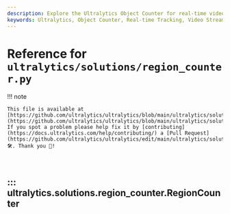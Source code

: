 ```yaml
---
description: Explore the Ultralytics Object Counter for real-time video streams. Learn about initializing parameters, tracking objects, and more.
keywords: Ultralytics, Object Counter, Real-time Tracking, Video Stream, Python, Object Detection
---
```


# Reference for `ultralytics/solutions/region_counter.py`

!!! note

    This file is available at [https://github.com/ultralytics/ultralytics/blob/main/ultralytics/solutions/region_counter.py](https://github.com/ultralytics/ultralytics/blob/main/ultralytics/solutions/region_counter.py). If you spot a problem please help fix it by [contributing](https://docs.ultralytics.com/help/contributing/) a [Pull Request](https://github.com/ultralytics/ultralytics/edit/main/ultralytics/solutions/region_counter.py) 🛠️. Thank you 🙏!

<br>

## ::: ultralytics.solutions.region_counter.RegionCounter

<br><br>
